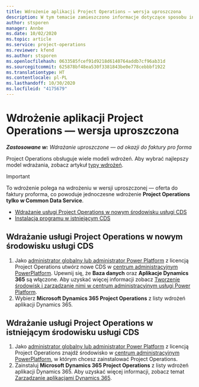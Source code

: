 ```yaml
---
title: Wdrożenie aplikacji Project Operations — wersja uproszczona
description: W tym temacie zamieszczono informacje dotyczące sposobu instalowania programu Project Operations lite deployment — od oferty do faktury pro forma.
author: stsporen
manager: Annbe
ms.date: 10/02/2020
ms.topic: article
ms.service: project-operations
ms.reviewer: kfend
ms.author: stsporen
ms.openlocfilehash: 0633585fcef91d9218d6140764addb7cf96ab31d
ms.sourcegitcommit: 625878bf48ea530f3381843be0e778cebbbf1922
ms.translationtype: HT
ms.contentlocale: pl-PL
ms.lasthandoff: 10/30/2020
ms.locfileid: "4175679"
---
```

# <a name="deploy-project-operations---lite"></a>Wdrożenie aplikacji Project Operations — wersja uproszczona

_**Zastosowane w:** Wdrażanie uproszczone — od okazji do faktury pro forma_

Project Operations obsługuje wiele modeli wdrożeń. Aby wybrać najlepszy model wdrażania, zobacz artykuł [typy wdrożeń](determine-deployment-type.md).


> [!IMPORTANT]
> To wdrożenie polega na wdrożeniu w wersji uproszczonej — oferta do faktury proforma, co powoduje jednoczesne wdrożenie **Project Operations tylko w Common Data Service**.

- [Wdrażanie usługi Project Operations w nowym środowisku usługi CDS](#new)
- [Instalacja programu w istniejącym CDS](#existing)



## <a name="install-project-operations-to-a-new-cds-environment"></a><a name="new"></a>Wdrażanie usługi Project Operations w nowym środowisku usługi CDS

1. Jako [administrator globalny lub administrator Power Platform](https://docs.microsoft.com/power-platform/admin/global-service-administrators-can-administer-without-license) z licencją Project Operations utwórz nowe CDS w [centrum administracyjnym PowerPlatform](https://admin.powerplatform.com). Upewnij się, że **Baza danych** oraz **Aplikacje Dynamics 365** są włączone. Aby uzyskać więcej informacji zobacz [Tworzenie środowisk i zarządzanie nimi w centrum administracyjnym usługi Power Platform](https://docs.microsoft.com/power-platform/admin/create-environment#create-an-environment-in-the-power-platform-admin-center).
2. Wybierz **Microsoft Dynamics 365 Project Operations** z listy wdrożeń aplikacji Dynamics 365.


## <a name="install-project-operations-to-an-existing-cds-environment"></a><a name="existing"></a>Wdrażanie usługi Project Operations w istniejącym środowisku usługi CDS

1. Jako [administrator globalny lub administrator Power Platform](https://docs.microsoft.com/power-platform/admin/global-service-administrators-can-administer-without-license) z licencją Project Operations znajdź środowisko w [centrum administracyjnym PowerPlatform](https://admin.powerplatform.com), w którym chcesz zainstalować Project Operations.
2. Zainstaluj **Microsoft Dynamics 365 Project Operations** z listy wdrożeń aplikacji Dynamics 365. Aby uzyskać więcej informacji, zobacz temat [Zarządzanie aplikacjami Dynamics 365](https://docs.microsoft.com/power-platform/admin/manage-apps).



